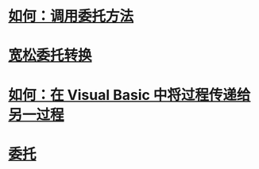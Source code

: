 # [如何：调用委托方法](how-to-invoke-a-delegate-method.md)
# [宽松委托转换](relaxed-delegate-conversion.md)
# [如何：在 Visual Basic 中将过程传递给另一过程](how-to-pass-procedures-to-another-procedure.md)
# [委托](delegates.md)
